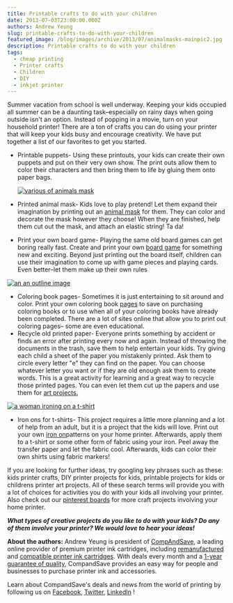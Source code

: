 ```yaml
---
title: Printable crafts to do with your children
date: 2013-07-03T23:00:00.000Z
authors: Andrew Yeung
slug: printable-crafts-to-do-with-your-children
featured_image: /blog/images/archive/2013/07/animalmasks-mainpic2.jpg
description: Printable crafts to do with your children
tags:
  - cheap printing
  - Printer crafts
  - Children
  - DIY
  - inkjet printer
---
```

Summer vacation from school is well underway. Keeping your kids occupied all summer can be a daunting task–especially on rainy days when going outside isn't an option. Instead of popping in a movie, turn on your household printer! There are a ton of crafts you can do using your printer that will keep your kids busy and encourage creativity. We have put together a list of our favorites to get you started.

* Printable puppets- Using these printouts, your kids can create their own puppets and put on their very own show. The print outs allow them to color their characters and then bring them to life by gluing them onto paper bags.

  [![various of animals mask](/blog/images/animalmasks-mainpic2.jpg)](/blog/images/animalmasks-mainpic2.jpg)
* Printed animal mask- Kids love to play pretend! Let them expand their imagination by printing out an [animal mask](https://www.firstpalette.com/craft/printable-animal-masks.html) for them. They can color and decorate the mask however they choose! When they are finished, help them cut out the mask, and attach an elastic string! Ta da!
* Print your own board game- Playing the same old board games can get boring really fast. Create and print your own [board game](https://family.lovetoknow.com/family-games/create-your-own-printable-board-game) for something new and exciting. Beyond just printing out the board itself, children can use their imagination to come up with game pieces and playing cards. Even better–let them make up their own rules

[![an an outline image](/blog/images/a-ant.gif)](/blog/images/a-ant.gif)

* Coloring book pages- Sometimes it is just entertaining to sit around and color. Print your own coloring book [pages](https://www.coloring.ws/coloring.html) to save on purchasing coloring books or to use when all of your coloring books have already been completed. There are a lot of sites online that allow you to print out coloring pages– some are even educational.
* Recycle old printed paper- Everyone prints something by accident or finds an error after printing every now and again. Instead of throwing the documents in the trash, save them to help entertain your kids. Try giving each child a sheet of the paper you mistakenly printed. Ask them to circle every letter "e" they can find on the paper. You can choose whatever letter you want or if they are old enough ask them to create words. This is a great activity for learning and a great way to recycle those printed pages. You can even let them cut up the papers and use them for [art projects.](https://5ericksonsplay.blogspot.com/2010/04/kids-craft-umbrellas.html)

[![a woman ironing on a t-shirt](/blog/images/t-shirt-iron-on.jpg)](/blog/images/t-shirt-iron-on.jpg)

* Iron ons for t-shirts- This project requires a little more planning and a lot of help from an adult, but it is a project that the kids will love. Print out your own [iron on](https://www.nickelodeonparents.com/)patterns on your home printer. Afterwards, apply them to a t-shirt or some other form of fabric using your iron. Peel away the transfer paper and let the fabric cool. Afterwards, kids can color their own shirts using fabric markers!

If you are looking for further ideas, try googling key phrases such as these: kids printer crafts, DIY printer projects for kids, printable projects for kids or childrens printer art projects. All of these search terms will provide you with a lot of choices for activities you do with your kids all involving your printer. Also check out our [pinterest boards](https://www.pinterest.com/compandsave/) for more craft projects involving your home printer.

***What types of creative projects do you like to do with your kids? Do any of them involve your printer? We would love to hear your ideas!***

**About the authors:** Andrew Yeung is president of [CompAndSave](https://www.compandsave.com/), a leading online provider of premium printer ink cartridges, including [remanufactured](https://www.compandsave.com/help) and [compatible printer ink cartridges](https://www.compandsave.com/help). With deals every month and a [1-year guarantee of quality](https://www.compandsave.com/help), CompandSave provides an easy way for people and businesses to purchase printer ink and accessories.

Learn about CompandSave's deals and news from the world of printing by following us on [Facebook](https://www.facebook.com/compandsave.ink), [Twitter](https://twitter.com/compandsave), [LinkedIn](https://www.linkedin.com) !
